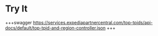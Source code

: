 # Try It
+++swagger
https://services.expediapartnercentral.com/top-tpids/api-docs/default/top-tpid-and-region-controller.json
+++

